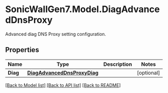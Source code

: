 # SonicWallGen7.Model.DiagAdvancedDnsProxy
Advanced diag DNS Proxy setting configuration.

## Properties

Name | Type | Description | Notes
------------ | ------------- | ------------- | -------------
**Diag** | [**DiagAdvancedDnsProxyDiag**](DiagAdvancedDnsProxyDiag.md) |  | [optional] 

[[Back to Model list]](../README.md#documentation-for-models) [[Back to API list]](../README.md#documentation-for-api-endpoints) [[Back to README]](../README.md)

